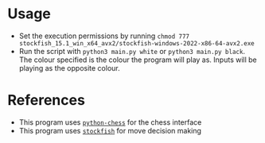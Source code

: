 # Usage

* Set the execution permissions by running `chmod 777 stockfish_15.1_win_x64_avx2/stockfish-windows-2022-x86-64-avx2.exe`
* Run the script with `python3 main.py white` or `python3 main.py black`. The colour specified is the colour the program will play as. Inputs will be playing as the opposite colour.

# References

* This program uses [`python-chess`](https://python-chess.readthedocs.io/en/latest/) for the chess interface
* This program uses [`stockfish`](https://pypi.org/project/stockfish/) for move decision making